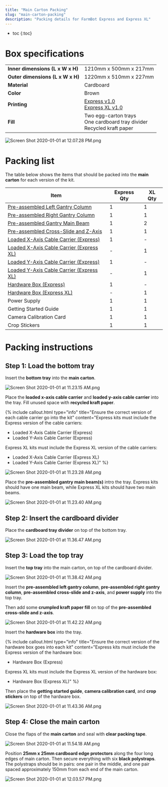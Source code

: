 ```yaml
---
title: "Main Carton Packing"
slug: "main-carton-packing"
description: "Packing details for FarmBot Express and Express XL"
---
```


* toc
{:toc}

# Box specifications

|                              |                              |
|------------------------------|------------------------------|
|**Inner dimensions (L x W x H)**|1210mm x 500mm x 217mm
|**Outer dimensions (L x W x H)**|1220mm x 510mm x 227mm
|**Material**                  |Cardboard
|**Color**                     |Brown
|**Printing**                  |[Express v1.0](https://drive.google.com/open?id=18UmvSD0mbIaWk9RcUdK-3NRXliM-qCgA)<br>[Express XL v1.0](https://drive.google.com/open?id=1IIamo2Ho_0C98S5_kgoEby-87YKafSsk)
|**Fill**                      |Two egg-carton trays<br>One cardboard tray divider<br>Recycled kraft paper



![Screen Shot 2020-01-01 at 12.07.28 PM.png](_images/Screen_Shot_2020-01-01_at_12.07.28_PM.png)

# Packing list
The table below shows the items that should be packed into the **main carton** for each version of the kit.

|Item                          |Express Qty                   |XL Qty                        |
|------------------------------|------------------------------|------------------------------|
|[Pre-assembled Left Gantry Column](pre-assembly/left-gantry-column.md)|1                             |1
|[Pre-assembled Right Gantry Column](pre-assembly/right-gantry-column.md)|1                             |1
|[Pre-assembled Gantry Main Beam](pre-assembly/gantry-main-beam.md)|1                             |2
|[Pre-assembled Cross-Slide and Z-Axis](pre-assembly/cross-slide-z-axis.md)|1                             |1
|[Loaded X-Axis Cable Carrier (Express)](pre-assembly/cable-carriers.md#x-axis-cable-carrier)|1                             |-
|[Loaded X-Axis Cable Carrier (Express XL)](pre-assembly/cable-carriers.md#x-axis-cable-carrier)|-                             |1
|[Loaded Y-Axis Cable Carrier (Express)](pre-assembly/cable-carriers.md#y-axis-cable-carrier)|1                             |-
|[Loaded Y-Axis Cable Carrier (Express XL)](pre-assembly/cable-carriers.md#y-axis-cable-carrier)|-                             |1
|[Hardware Box (Express)](pre-assembly/hardware-box.md)|1                             |-
|[Hardware Box (Express XL)](pre-assembly/hardware-box.md)|-                             |1
|Power Supply                  |1                             |1
|Getting Started Guide         |1                             |1
|Camera Calibration Card       |1                             |1
|Crop Stickers                 |1                             |1

# Packing instructions
## Step 1: Load the bottom tray
Insert the **bottom tray** into the **main carton**.

![Screen Shot 2020-01-01 at 11.23.15 AM.png](_images/Screen_Shot_2020-01-01_at_11.23.15_AM.png)

Place the **loaded x-axis cable carrier** and **loaded y-axis cable carrier** into the tray. Fill unused space with **recycled kraft paper**.

{%
include callout.html
type="info"
title="Ensure the correct version of each cable carrier go into the kit"
content="Express kits must include the Express version of the cable carriers:
* Loaded X-Axis Cable Carrier (Express)
* Loaded Y-Axis Cable Carrier (Express)

Express XL kits must include the Express XL version of the cable carriers:
* Loaded X-Axis Cable Carrier (Express XL)
* Loaded Y-Axis Cable Carrier (Express XL)"
%}



![Screen Shot 2020-01-01 at 11.23.28 AM.png](_images/Screen_Shot_2020-01-01_at_11.23.28_AM.png)

Place the **pre-assembled gantry main beam(s)** intro the tray. Express kits should have one main beam, while Express XL kits should have two main beams.

![Screen Shot 2020-01-01 at 11.23.40 AM.png](_images/Screen_Shot_2020-01-01_at_11.23.40_AM.png)

## Step 2: Insert the cardboard divider
Place the **cardboard tray divider** on top of the bottom tray.

![Screen Shot 2020-01-01 at 11.36.47 AM.png](_images/Screen_Shot_2020-01-01_at_11.36.47_AM.png)

## Step 3: Load the top tray
Insert the **top tray** into the main carton, on top of the cardboard divider.

![Screen Shot 2020-01-01 at 11.38.42 AM.png](_images/Screen_Shot_2020-01-01_at_11.38.42_AM.png)

Insert the **pre-assembled left gantry column**, **pre-assembled right gantry column**, **pre-assembled cross-slide and z-axis**, and **power supply** into the top tray.

Then add some **crumpled kraft paper fill** on top of the **pre-assembled cross-slide and z-axis**.

![Screen Shot 2020-01-01 at 11.42.22 AM.png](_images/Screen_Shot_2020-01-01_at_11.42.22_AM.png)

Insert the **hardware box** into the tray.

{%
include callout.html
type="info"
title="Ensure the correct version of the hardware box goes into each kit"
content="Express kits must include the Express version of the hardware box:
* Hardware Box (Express)

Express XL kits must include the Express XL version of the hardware box:
* Hardware Box (Express XL)"
%}

Then place the **getting started guide**, **camera calibration card**, and **crop stickers** on top of the hardware box.

![Screen Shot 2020-01-01 at 11.43.36 AM.png](_images/Screen_Shot_2020-01-01_at_11.43.36_AM.png)

## Step 4: Close the main carton
Close the flaps of the **main carton** and seal with **clear packing tape**.

![Screen Shot 2020-01-01 at 11.54.18 AM.png](_images/Screen_Shot_2020-01-01_at_11.54.18_AM.png)

Position **25mm x 25mm cardboard edge protectors** along the four long edges of main carton. Then secure everything with six **black polystraps**. The polystraps should be in pairs: one pair in the middle, and one pair spaced approximately 150mm from each end of the main carton.

![Screen Shot 2020-01-01 at 12.03.57 PM.png](_images/Screen_Shot_2020-01-01_at_12.03.57_PM.png)




